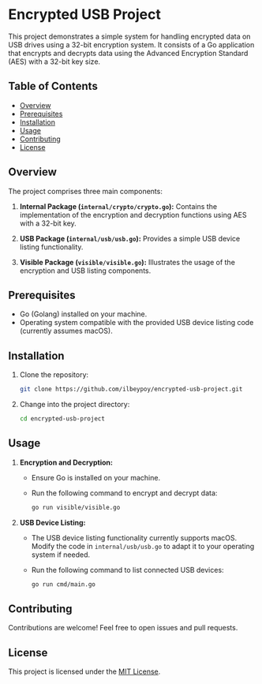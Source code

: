 # Encrypted USB Project

This project demonstrates a simple system for handling encrypted data on USB drives using a 32-bit encryption system. It consists of a Go application that encrypts and decrypts data using the Advanced Encryption Standard (AES) with a 32-bit key size.

## Table of Contents

- [Overview](#overview)
- [Prerequisites](#prerequisites)
- [Installation](#installation)
- [Usage](#usage)
- [Contributing](#contributing)
- [License](#license)

## Overview

The project comprises three main components:

1. **Internal Package (`internal/crypto/crypto.go`):** Contains the implementation of the encryption and decryption functions using AES with a 32-bit key.

2. **USB Package (`internal/usb/usb.go`):** Provides a simple USB device listing functionality.

3. **Visible Package (`visible/visible.go`):** Illustrates the usage of the encryption and USB listing components.

## Prerequisites

- Go (Golang) installed on your machine.
- Operating system compatible with the provided USB device listing code (currently assumes macOS).

## Installation

1. Clone the repository:

    ```bash
    git clone https://github.com/ilbeypoy/encrypted-usb-project.git
    ```

2. Change into the project directory:

    ```bash
    cd encrypted-usb-project
    ```

## Usage

1. **Encryption and Decryption:**

    - Ensure Go is installed on your machine.
    
    - Run the following command to encrypt and decrypt data:

        ```bash
        go run visible/visible.go
        ```

2. **USB Device Listing:**

    - The USB device listing functionality currently supports macOS. Modify the code in `internal/usb/usb.go` to adapt it to your operating system if needed.

    - Run the following command to list connected USB devices:

        ```bash
        go run cmd/main.go
        ```

## Contributing

Contributions are welcome! Feel free to open issues and pull requests.

## License

This project is licensed under the [MIT License](LICENSE).
